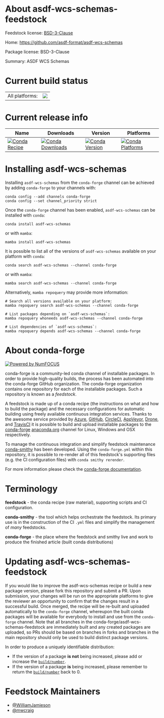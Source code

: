 About asdf-wcs-schemas-feedstock
================================

Feedstock license: [BSD-3-Clause](https://github.com/conda-forge/asdf-wcs-schemas-feedstock/blob/main/LICENSE.txt)

Home: https://github.com/asdf-format/asdf-wcs-schemas

Package license: BSD-3-Clause

Summary: ASDF WCS Schemas

Current build status
====================


<table><tr><td>All platforms:</td>
    <td>
      <a href="https://dev.azure.com/conda-forge/feedstock-builds/_build/latest?definitionId=15995&branchName=main">
        <img src="https://dev.azure.com/conda-forge/feedstock-builds/_apis/build/status/asdf-wcs-schemas-feedstock?branchName=main">
      </a>
    </td>
  </tr>
</table>

Current release info
====================

| Name | Downloads | Version | Platforms |
| --- | --- | --- | --- |
| [![Conda Recipe](https://img.shields.io/badge/recipe-asdf--wcs--schemas-green.svg)](https://anaconda.org/conda-forge/asdf-wcs-schemas) | [![Conda Downloads](https://img.shields.io/conda/dn/conda-forge/asdf-wcs-schemas.svg)](https://anaconda.org/conda-forge/asdf-wcs-schemas) | [![Conda Version](https://img.shields.io/conda/vn/conda-forge/asdf-wcs-schemas.svg)](https://anaconda.org/conda-forge/asdf-wcs-schemas) | [![Conda Platforms](https://img.shields.io/conda/pn/conda-forge/asdf-wcs-schemas.svg)](https://anaconda.org/conda-forge/asdf-wcs-schemas) |

Installing asdf-wcs-schemas
===========================

Installing `asdf-wcs-schemas` from the `conda-forge` channel can be achieved by adding `conda-forge` to your channels with:

```
conda config --add channels conda-forge
conda config --set channel_priority strict
```

Once the `conda-forge` channel has been enabled, `asdf-wcs-schemas` can be installed with `conda`:

```
conda install asdf-wcs-schemas
```

or with `mamba`:

```
mamba install asdf-wcs-schemas
```

It is possible to list all of the versions of `asdf-wcs-schemas` available on your platform with `conda`:

```
conda search asdf-wcs-schemas --channel conda-forge
```

or with `mamba`:

```
mamba search asdf-wcs-schemas --channel conda-forge
```

Alternatively, `mamba repoquery` may provide more information:

```
# Search all versions available on your platform:
mamba repoquery search asdf-wcs-schemas --channel conda-forge

# List packages depending on `asdf-wcs-schemas`:
mamba repoquery whoneeds asdf-wcs-schemas --channel conda-forge

# List dependencies of `asdf-wcs-schemas`:
mamba repoquery depends asdf-wcs-schemas --channel conda-forge
```


About conda-forge
=================

[![Powered by
NumFOCUS](https://img.shields.io/badge/powered%20by-NumFOCUS-orange.svg?style=flat&colorA=E1523D&colorB=007D8A)](https://numfocus.org)

conda-forge is a community-led conda channel of installable packages.
In order to provide high-quality builds, the process has been automated into the
conda-forge GitHub organization. The conda-forge organization contains one repository
for each of the installable packages. Such a repository is known as a *feedstock*.

A feedstock is made up of a conda recipe (the instructions on what and how to build
the package) and the necessary configurations for automatic building using freely
available continuous integration services. Thanks to the awesome service provided by
[Azure](https://azure.microsoft.com/en-us/services/devops/), [GitHub](https://github.com/),
[CircleCI](https://circleci.com/), [AppVeyor](https://www.appveyor.com/),
[Drone](https://cloud.drone.io/welcome), and [TravisCI](https://travis-ci.com/)
it is possible to build and upload installable packages to the
[conda-forge](https://anaconda.org/conda-forge) [anaconda.org](https://anaconda.org/)
channel for Linux, Windows and OSX respectively.

To manage the continuous integration and simplify feedstock maintenance
[conda-smithy](https://github.com/conda-forge/conda-smithy) has been developed.
Using the ``conda-forge.yml`` within this repository, it is possible to re-render all of
this feedstock's supporting files (e.g. the CI configuration files) with ``conda smithy rerender``.

For more information please check the [conda-forge documentation](https://conda-forge.org/docs/).

Terminology
===========

**feedstock** - the conda recipe (raw material), supporting scripts and CI configuration.

**conda-smithy** - the tool which helps orchestrate the feedstock.
                   Its primary use is in the construction of the CI ``.yml`` files
                   and simplify the management of *many* feedstocks.

**conda-forge** - the place where the feedstock and smithy live and work to
                  produce the finished article (built conda distributions)


Updating asdf-wcs-schemas-feedstock
===================================

If you would like to improve the asdf-wcs-schemas recipe or build a new
package version, please fork this repository and submit a PR. Upon submission,
your changes will be run on the appropriate platforms to give the reviewer an
opportunity to confirm that the changes result in a successful build. Once
merged, the recipe will be re-built and uploaded automatically to the
`conda-forge` channel, whereupon the built conda packages will be available for
everybody to install and use from the `conda-forge` channel.
Note that all branches in the conda-forge/asdf-wcs-schemas-feedstock are
immediately built and any created packages are uploaded, so PRs should be based
on branches in forks and branches in the main repository should only be used to
build distinct package versions.

In order to produce a uniquely identifiable distribution:
 * If the version of a package **is not** being increased, please add or increase
   the [``build/number``](https://docs.conda.io/projects/conda-build/en/latest/resources/define-metadata.html#build-number-and-string).
 * If the version of a package **is** being increased, please remember to return
   the [``build/number``](https://docs.conda.io/projects/conda-build/en/latest/resources/define-metadata.html#build-number-and-string)
   back to 0.

Feedstock Maintainers
=====================

* [@WilliamJamieson](https://github.com/WilliamJamieson/)
* [@mwcraig](https://github.com/mwcraig/)

